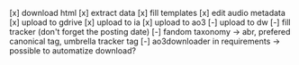 [x] download html
[x] extract data
[x] fill templates
[x] edit audio metadata
[x] upload to gdrive
[x] upload to ia
[x] upload to ao3
[-] upload to dw
[-] fill tracker (don't forget the posting date)
[-] fandom taxonomy -> abr, prefered canonical tag, umbrella tracker tag
[-] ao3downloader in requirements -> possible to automatize download?
